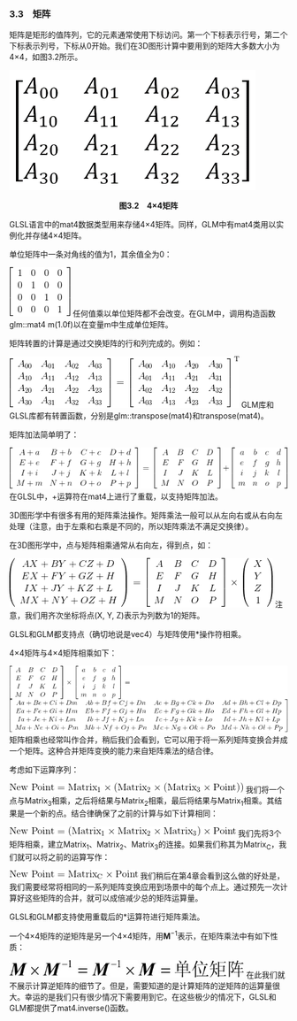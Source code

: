 ### 3.3　矩阵

矩阵是矩形的值阵列，它的元素通常使用下标访问。第一个下标表示行号，第二个下标表示列号，下标从0开始。我们在3D图形计算中要用到的矩阵大多数大小为4×4，如图3.2所示。

![55.png](../images/55.png)
<center class="my_markdown"><b class="my_markdown">图3.2　4×4矩阵</b></center>

GLSL语言中的mat4数据类型用来存储4×4矩阵。同样，GLM中有mat4类用以实例化并存储4×4矩阵。

单位矩阵中一条对角线的值为1，其余值全为0：



![56.gif](../images/56.gif)
任何值乘以单位矩阵都不会改变。在GLM中，调用构造函数glm::mat4 m(1.0f)以在变量m中生成单位矩阵。

矩阵转置的计算是通过交换矩阵的行和列完成的。例如：



![57.gif](../images/57.gif)
GLM库和GLSL库都有转置函数，分别是glm::transpose(mat4)和transpose(mat4)。

矩阵加法简单明了：



![58.gif](../images/58.gif)
在GLSL中，+运算符在mat4上进行了重载，以支持矩阵加法。

3D图形学中有很多有用的矩阵乘法操作。矩阵乘法一般可以从左向右或从右向左处理（注意，由于左乘和右乘是不同的，所以矩阵乘法不满足交换律）。

在3D图形学中，点与矩阵相乘通常从右向左，得到点，如：



![59.gif](../images/59.gif)
注意，我们用齐次坐标将点(X, Y, Z)表示为列数为1的矩阵。

GLSL和GLM都支持点（确切地说是vec4）与矩阵使用*操作符相乘。

4×4矩阵与4×4矩阵相乘如下：



![60.gif](../images/60.gif)
矩阵相乘也经常叫作合并，稍后我们会看到，它可以用于将一系列矩阵变换合并成一个矩阵。这种合并矩阵变换的能力来自矩阵乘法的结合律。

考虑如下运算序列：



![61.gif](../images/61.gif)
我们将一个点与Matrix<sub class="my_markdown">3</sub>相乘，之后将结果与Matrix<sub>2</sub>相乘，最后将结果与Matrix<sub>1</sub>相乘。其结果是一个新的点。结合律确保了之前的计算与如下计算相同：



![62.gif](../images/62.gif)
我们先将3个矩阵相乘，建立Matrix<sub class="my_markdown">1</sub>、Matrix<sub>2</sub>、Matrix<sub>3</sub>的连接。如果我们称其为Matrix<sub>C</sub>，我们就可以将之前的运算写作：



![63.gif](../images/63.gif)
我们稍后在第4章会看到这么做的好处是，我们需要经常将相同的一系列矩阵变换应用到场景中的每个点上。通过预先一次计算好这些矩阵的合并，就可以成倍减少总的矩阵运算量。

GLSL和GLM都支持使用重载后的*运算符进行矩阵乘法。

一个4×4矩阵的逆矩阵是另一个4×4矩阵，用**M**<sup class="my_markdown">−1</sup>表示，在矩阵乘法中有如下性质：



![64.jpg](../images/64.jpg)
在此我们就不展示计算逆矩阵的细节了。但是，需要知道的是计算矩阵的逆矩阵的运算量很大。幸运的是我们只有很少情况下需要用到它。在这些极少的情况下，GLSL和GLM都提供了mat4.inverse()函数。

